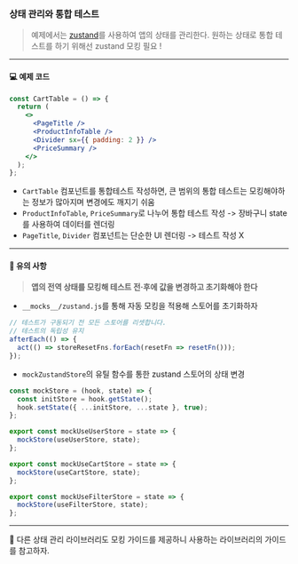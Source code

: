 ### 상태 관리와 통합 테스트
> 예제에서는 [zustand](https://zustand.docs.pmnd.rs/getting-started/introduction)를 사용하여 앱의 상태를 관리한다.
> 원하는 상태로 통합 테스트를 하기 위해선 zustand 모킹 필요 !

---

#### 💻 예제 코드
```jsx
const CartTable = () => {
  return (
    <>
      <PageTitle />
      <ProductInfoTable />
      <Divider sx={{ padding: 2 }} />
      <PriceSummary />
    </>
  );
};
```
- `CartTable` 컴포넌트를 통합테스트 작성하면, 큰 범위의 통합 테스트는 모킹해야하는 정보가 많아지며 변경에도 깨지기 쉬움
- `ProductInfoTable`, `PriceSummary`로 나누어 통합 테스트 작성
    -> 장바구니 state를 사용하여 데이터를 렌더링
- `PageTitle`, `Divider` 컴포넌트는 단순한 UI 렌더링
    -> 테스트 작성 X

----

#### 🚨 유의 사항
> **앱의 전역 상태를 모킹해 테스트 전·후에 값을 변경하고 초기화해야 한다**

- `__mocks__/zustand.js`를 통해 자동 모킹을 적용해 스토어를 초기화하자
```js
// 테스트가 구동되기 전 모든 스토어를 리셋합니다.
// 테스트의 독립성 유지
afterEach(() => {
  act(() => storeResetFns.forEach(resetFn => resetFn()));
});
```
- `mockZustandStore`의 유틸 함수를 통한 zustand 스토어의 상태 변경
```jsx
const mockStore = (hook, state) => {
  const initStore = hook.getState();
  hook.setState({ ...initStore, ...state }, true);
};

export const mockUseUserStore = state => {
  mockStore(useUserStore, state);
};

export const mockUseCartStore = state => {
  mockStore(useCartStore, state);
};

export const mockUseFilterStore = state => {
  mockStore(useFilterStore, state);
};
```

---

📌 다른 상태 관리 라이브러리도 모킹 가이드를 제공하니 사용하는 라이브러리의 가이드를 참고하자.